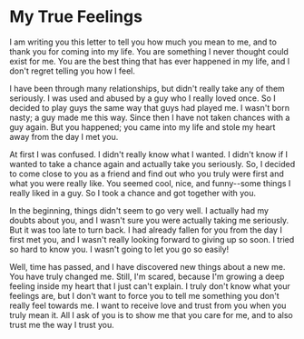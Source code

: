 # My True Feelings #

I am writing you this letter to tell you how much you mean to me, and to thank you for coming into my life. You are something I never thought could exist for me. You are the best thing that has ever happened in my life, and I don't regret telling you how I feel.

I have been through many relationships, but didn't really take any of them seriously. I was used and abused by a guy who I really loved once. So I decided to play guys the same way that guys had played me. I wasn't born nasty; a guy made me this way. Since then I have not taken chances with a guy again. But you happened; you came into my life and stole my heart away from the day I met you.

At first I was confused. I didn't really know what I wanted. I didn't know if I wanted to take a chance again and actually take you seriously. So, I decided to come close to you as a friend and find out who you truly were first and what you were really like. You seemed cool, nice, and funny--some things I really liked in a guy. So I took a chance and got together with you.

In the beginning, things didn't seem to go very well. I actually had my doubts about you, and I wasn't sure you were actually taking me seriously. But it was too late to turn back. I had already fallen for you from the day I first met you, and I wasn't really looking forward to giving up so soon. I tried so hard to know you. I wasn't going to let you go so easily!

Well, time has passed, and I have discovered new things about a new me. You have truly changed me. Still, I'm scared, because I'm growing a deep feeling inside my heart that I just can't explain. I truly don't know what your feelings are, but I don't want to force you to tell me something you don't really feel towards me. I want to receive love and trust from you when you truly mean it. All I ask of you is to show me that you care for me, and to also trust me the way I trust you.

